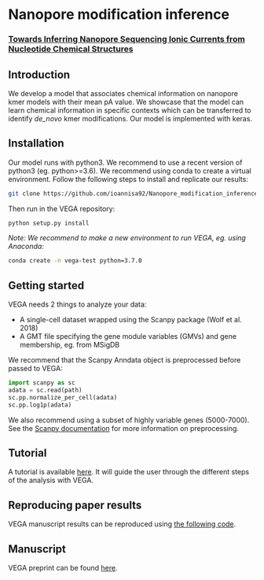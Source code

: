 # Nanopore modification inference
### [Towards Inferring Nanopore Sequencing Ionic Currents from Nucleotide Chemical Structures](https://www.biorxiv.org/content/10.1101/2020.11.30.404947v1.abstract)


## Introduction
We develop a model that associates chemical information on nanopore kmer models with their mean pA value. We showcase that the model can 
learn chemical information in specific contexts which can be transferred to identify _de_novo_ kmer modifications. Our model is implemented with keras.

## Installation
Our model runs with python3. We recommend to use a recent version of python3 (eg. python>=3.6). 
We recommend using conda to create a virtual environment.
Follow the following steps to install and replicate our results:

```bash
git clone https://github.com/ioannisa92/Nanopore_modification_inference.git
```
Then run in the VEGA repository:
```bash
python setup.py install
```

_Note: We recommend to make a new environment to run VEGA, eg. using Anaconda:_
```bash
conda create -n vega-test python=3.7.0
```

## Getting started
VEGA needs 2 things to analyze your data:


* A single-cell dataset wrapped using the Scanpy package (Wolf et al. 2018)
* A GMT file specifying the gene module variables (GMVs) and gene membership, eg. from MSigDB

We recommend that the Scanpy Anndata object is preprocessed before passed to VEGA:
```python
import scanpy as sc
adata = sc.read(path)
sc.pp.normalize_per_cell(adata)
sc.pp.log1p(adata)
```
We also recommend using a subset of highly variable genes (5000-7000). See the [Scanpy documentation](https://scanpy.readthedocs.io/en/stable/index.html) for more information on preprocessing.


## Tutorial
A tutorial is available [here](https://github.com/LucasESBS/vega/blob/main/tutorials/Vega-tutorial.ipynb). It will guide the user through the different steps of the analysis with VEGA.

## Reproducing paper results
VEGA manuscript results can be reproduced using [the following code](https://github.com/LucasESBS/vega-reproducibility).

## Manuscript
VEGA preprint can be found [here](https://www.biorxiv.org/content/10.1101/2020.12.17.423310v1.abstract).
